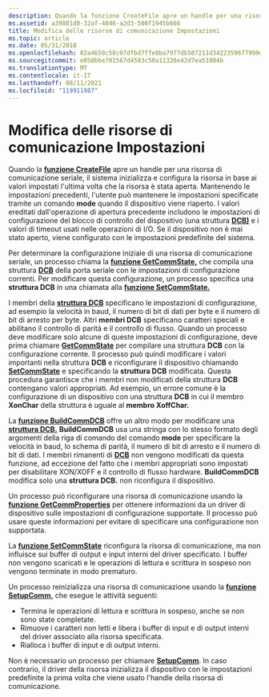 ```yaml
---
description: Quando la funzione CreateFile apre un handle per una risorsa di comunicazione seriale, il sistema inizializza e configura la risorsa in base ai valori impostati all'ultima apertura della risorsa.
ms.assetid: a39881d8-32af-4846-a2d3-508f1945b666
title: Modifica delle risorse di comunicazione Impostazioni
ms.topic: article
ms.date: 05/31/2018
ms.openlocfilehash: 02a4658c58c07dfbd7ffe8ba7977db587211d3422359677999db312d05bd2c79
ms.sourcegitcommit: e858bbe701567d4583c50a11326e42d7ea51804b
ms.translationtype: MT
ms.contentlocale: it-IT
ms.lasthandoff: 08/11/2021
ms.locfileid: "119911987"
---
```

# <a name="modification-of-communications-resource-settings"></a>Modifica delle risorse di comunicazione Impostazioni

Quando la [**funzione CreateFile**](/windows/desktop/api/fileapi/nf-fileapi-createfilea) apre un handle per una risorsa di comunicazione seriale, il sistema inizializza e configura la risorsa in base ai valori impostati l'ultima volta che la risorsa è stata aperta. Mantenendo le impostazioni precedenti, l'utente può mantenere le impostazioni specificate tramite un comando **mode** quando il dispositivo viene riaperto. I valori ereditati dall'operazione di apertura precedente includono le impostazioni di configurazione del blocco di controllo del dispositivo (una struttura [**DCB)**](/windows/desktop/api/Winbase/ns-winbase-dcb) e i valori di timeout usati nelle operazioni di I/O. Se il dispositivo non è mai stato aperto, viene configurato con le impostazioni predefinite del sistema.

Per determinare la configurazione iniziale di una risorsa di comunicazione seriale, un processo chiama la [**funzione GetCommState,**](/windows/desktop/api/Winbase/nf-winbase-getcommstate) che compila una struttura [**DCB**](/windows/desktop/api/Winbase/ns-winbase-dcb) della porta seriale con le impostazioni di configurazione correnti. Per modificare questa configurazione, un processo specifica una **struttura DCB** in una chiamata alla [**funzione SetCommState.**](/windows/desktop/api/Winbase/nf-winbase-setcommstate)

I membri della [**struttura DCB**](/windows/desktop/api/Winbase/ns-winbase-dcb) specificano le impostazioni di configurazione, ad esempio la velocità in baud, il numero di bit di dati per byte e il numero di bit di arresto per byte. Altri **membri DCB** specificano caratteri speciali e abilitano il controllo di parità e il controllo di flusso. Quando un processo deve modificare solo alcune di queste impostazioni di configurazione, deve prima chiamare [**GetCommState**](/windows/desktop/api/Winbase/nf-winbase-getcommstate) per compilare una struttura **DCB** con la configurazione corrente. Il processo può quindi modificare i valori importanti nella struttura **DCB** e riconfigurare il dispositivo chiamando [**SetCommState**](/windows/desktop/api/Winbase/nf-winbase-setcommstate) e specificando la **struttura DCB** modificata. Questa procedura garantisce che i membri non modificati della struttura **DCB** contengano valori appropriati. Ad esempio, un errore comune è la configurazione di un dispositivo con una struttura **DCB** in cui il membro **XonChar** della struttura è uguale al **membro XoffChar.**

La [**funzione BuildCommDCB**](/windows/desktop/api/Winbase/nf-winbase-buildcommdcba) offre un altro modo per modificare una [**struttura DCB.**](/windows/desktop/api/Winbase/ns-winbase-dcb) **BuildCommDCB** usa una stringa con lo stesso formato degli argomenti della riga di comando del comando **mode** per specificare la velocità in baud, lo schema di parità, il numero di bit di arresto e il numero di bit di dati. I membri rimanenti di [**DCB**](/windows/desktop/api/Winbase/ns-winbase-dcb) non vengono modificati da questa funzione, ad eccezione del fatto che i membri appropriati sono impostati per disabilitare XON/XOFF e il controllo di flusso hardware. **BuildCommDCB** modifica solo una **struttura DCB.** non riconfigura il dispositivo.

Un processo può riconfigurare una risorsa di comunicazione usando la [**funzione GetCommProperties**](/windows/desktop/api/Winbase/nf-winbase-getcommproperties) per ottenere informazioni da un driver di dispositivo sulle impostazioni di configurazione supportate. Il processo può usare queste informazioni per evitare di specificare una configurazione non supportata.

La [**funzione SetCommState**](/windows/desktop/api/Winbase/nf-winbase-setcommstate) riconfigura la risorsa di comunicazione, ma non influisce sui buffer di output e input interni del driver specificato. I buffer non vengono scaricati e le operazioni di lettura e scrittura in sospeso non vengono terminate in modo prematuro.

Un processo reinizializza una risorsa di comunicazione usando la [**funzione SetupComm,**](/windows/desktop/api/Winbase/nf-winbase-setupcomm) che esegue le attività seguenti:

-   Termina le operazioni di lettura e scrittura in sospeso, anche se non sono state completate.
-   Rimuove i caratteri non letti e libera i buffer di input e di output interni del driver associato alla risorsa specificata.
-   Rialloca i buffer di input e di output interni.

Non è necessario un processo per chiamare [**SetupComm**](/windows/desktop/api/Winbase/nf-winbase-setupcomm). In caso contrario, il driver della risorsa inizializza il dispositivo con le impostazioni predefinite la prima volta che viene usato l'handle della risorsa di comunicazione.

 

 
